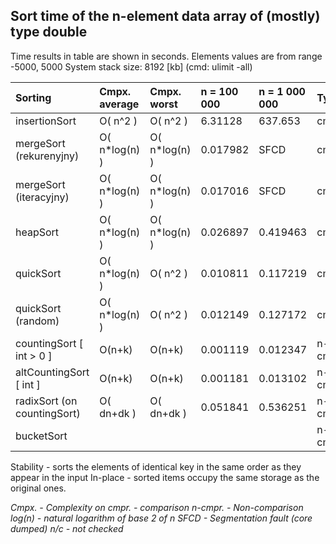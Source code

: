 ## Sort time of the n-element data array of (mostly) type double

Time results in table are shown in seconds.
Elements values are from range -5000, 5000
System stack size: 8192 [kb] (cmd: ulimit -all)


| Sorting					| Cmpx. average	|Cmpx. worst	|  n = 100 000	| n = 1 000 000	| Type	 | Stability| In-place	|
|:--------------------------|:--------------|:--------------|:--------------|:--------------|:-------|:---------|:----------|
| insertionSort				| O( n^2 )		| O( n^2 )		|	6.31128		|	637.653 	| cmpr.	 | Stable	| yes		|
| mergeSort (rekurenyjny)	| O( n\*log(n) )| O( n\*log(n) )|	0.017982 	|	SFCD		| cmpr.	 | Stable	| no		|
| mergeSort (iteracyjny)	| O( n\*log(n) )| O( n\*log(n) )|	0.017016 	|	SFCD		| cmpr.	 | Stable	| no		|
| heapSort					| O( n\*log(n) )| O( n\*log(n) )|	0.026897	| 	0.419463	| cmpr.	 | Unstable	| yes		|
| quickSort					| O( n*log(n) ) | O( n^2 )		|	0.010811	|	0.117219	| cmpr.	 | Unstable	| yes		|
| quickSort (random)		| O( n*log(n) ) | O( n^2 )		|	0.012149	|	0.127172	| cmpr.	 | Unstable	| yes		|
| countingSort [ int > 0 ]	| O(n+k)		| O(n+k)		|	0.001119	|	0.012347	| n-cmpr.| Stable	| no		| 
| altCountingSort [ int ]	| O(n+k)		| O(n+k)		|	0.001181	|	0.013102	| n-cmpr.| Stable	| no		| 
| radixSort (on countingSort)| O( dn+dk )	| O( dn+dk )	|	0.051841	|	0.536251	| n-cmpr.| Stable	| no		| 
| bucketSort				|				|				|				|				| n-cmpr.|			|			| 

Stability - sorts the elements of identical key in the same order as they appear in the input
In-place - sorted items occupy the same storage as the original ones. 

*Cmpx. - Complexity on*
*cmpr. - comparison*
*n-cmpr. - Non-comparison*
*log(n) - natural logarithm of base 2 of n*
*SFCD - Segmentation fault (core dumped)*
*n/c - not checked*

